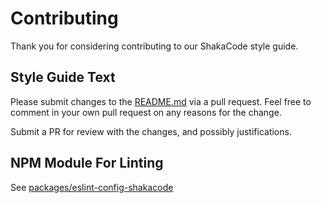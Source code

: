# Contributing

Thank you for considering contributing to our ShakaCode style guide.

## Style Guide Text

Please submit changes to the [README.md](./README.md) via a pull request. Feel free to comment in your own pull request
on any reasons for the change.

Submit a PR for review with the changes, and possibly justifications.

## NPM Module For Linting

See [packages/eslint-config-shakacode](./packages/eslint-config-shakacode/CONTRIBUTING.md)
